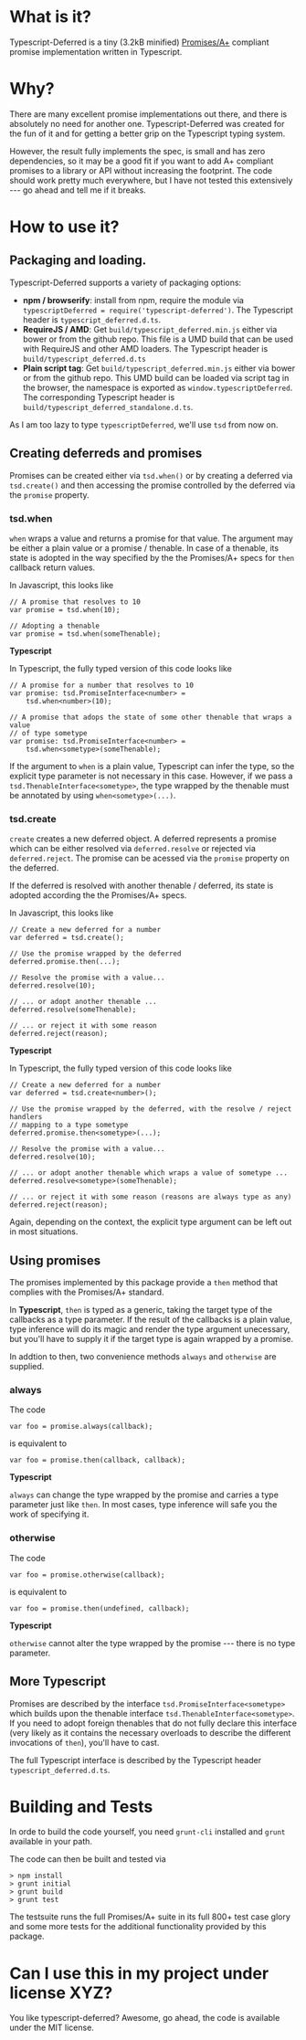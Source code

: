 # What is it?

Typescript-Deferred is a tiny (3.2kB minified)
[Promises/A+](https://promisesaplus.com) compliant promise implementation
written in Typescript.

# Why?

There are many excellent promise implementations out there, and there is absolutely
no need for another one. Typescript-Deferred was created for the fun of it and
for getting a better grip on the Typescript typing system.

However, the result fully implements the spec, is small and has zero dependencies, so
it may be a good fit if you want to add A+ compliant promises to a
library or API without increasing the footprint. The code should work pretty much
everywhere, but I have not tested this extensively --- go ahead and tell
me if it breaks.

# How to use it?

## Packaging and loading.

Typescript-Deferred supports a variety of packaging options:

* **npm / browserify**: install from npm, require the module via
  `typescriptDeferred = require('typescript-deferred')`. The Typescript
  header is `typescript_deferred.d.ts`.
* **RequireJS / AMD**: Get `build/typescript_deferred.min.js` either via bower or
  from the github repo. This file is a UMD build that can be used with
  RequireJS and other AMD loaders. The Typescript header is `build/typescript_deferred.d.ts`
* **Plain script tag**: Get `build/typescript_deferred.min.js` either via bower or
  from the github repo. This UMD build can be loaded via script tag
  in the browser, the namespace is exported as `window.typescriptDeferred`. The
  corresponding Typescript header is `build/typescript_deferred_standalone.d.ts`.

As I am too lazy to type `typescriptDeferred`, we'll use `tsd` from now on.

## Creating deferreds and promises

Promises can be created either via `tsd.when()` or by creating a
deferred via `tsd.create()` and then accessing the promise controlled
by the deferred via the `promise` property.

### tsd.when

`when` wraps a value and returns a promise for that value. The argument may be either
a plain value or a promise / thenable. In case of a thenable, its state is adopted in
the way specified by the the Promises/A+ specs for `then` callback return values.

In Javascript, this looks like

    // A promise that resolves to 10
    var promise = tsd.when(10);

    // Adopting a thenable
    var promise = tsd.when(someThenable);

**Typescript**

In Typescript, the fully typed version of this code looks like

    // A promise for a number that resolves to 10
    var promise: tsd.PromiseInterface<number> =
        tsd.when<number>(10);

    // A promise that adops the state of some other thenable that wraps a value
    // of type sometype
    var promise: tsd.PromiseInterface<number> =
        tsd.when<sometype>(someThenable);
 
If the argument to `when` is a plain value, Typescript can infer the type, so
the explicit type parameter is not necessary in this case. However, if we pass
a `tsd.ThenableInterface<sometype>`, the type wrapped by the thenable must be
annotated by using `when<sometype>(...)`.

### tsd.create

`create` creates a new deferred object. A deferred represents a promise which can
be either resolved via `deferred.resolve` or rejected via `deferred.reject`. The
promise can be acessed via the `promise` property on the deferred.

If the deferred is resolved with another thenable / deferred, its state is adopted
according the the Promises/A+ specs.

In Javascript, this looks like

    // Create a new deferred for a number
    var deferred = tsd.create();

    // Use the promise wrapped by the deferred
    deferred.promise.then(...);

    // Resolve the promise with a value...
    deferred.resolve(10);

    // ... or adopt another thenable ...
    deferred.resolve(someThenable);

    // ... or reject it with some reason
    deferred.reject(reason);

**Typescript**

In Typescript, the fully typed version of this code looks like

    // Create a new deferred for a number
    var deferred = tsd.create<number>();

    // Use the promise wrapped by the deferred, with the resolve / reject handlers
    // mapping to a type sometype
    deferred.promise.then<sometype>(...);

    // Resolve the promise with a value...
    deferred.resolve(10);

    // ... or adopt another thenable which wraps a value of sometype ...
    deferred.resolve<sometype>(someThenable);

    // ... or reject it with some reason (reasons are always type as any)
    deferred.reject(reason);


Again, depending on the context, the explicit type argument can be left out in
most situations.

## Using promises

The promises implemented by this package provide a `then` method that complies
with the Promises/A+ standard.

In **Typescript**, `then` is typed as a generic, taking the target type of
the callbacks as a type parameter. If the result of the callbacks is a plain
value, type inference will do its magic and render the type argument unecessary,
but you'll have to supply it if the target type is again wrapped by a promise.

In addtion to then, two convenience methods `always` and `otherwise` are supplied.

### always

The code

    var foo = promise.always(callback);

is equivalent to

    var foo = promise.then(callback, callback);

**Typescript**

`always` can change the type wrapped by the promise and carries a type parameter
just like `then`. In most cases, type inference will safe you the work of specifying it.

### otherwise

The code

    var foo = promise.otherwise(callback);

is equivalent to

    var foo = promise.then(undefined, callback);

**Typescript**

`otherwise` cannot alter the type wrapped by the promise --- there is
no type parameter.

## More Typescript

Promises are described by the interface `tsd.PromiseInterface<sometype>` which
builds upon the thenable interface `tsd.ThenableInterface<sometype>`. If you
need to adopt foreign thenables that do not fully declare this interface (very
likely as it contains the necessary overloads to describe the different
invocations of `then`), you'll have to cast.

The full Typescript interface is described by the Typescript header `typescript_deferred.d.ts`.

# Building and Tests

In orde to build the code yourself, you need `grunt-cli` installed and `grunt` available
in your path.

The code can then be built and tested via

    > npm install
    > grunt initial
    > grunt build
    > grunt test

The testsuite runs the full Promises/A+ suite in its full 800+ test case glory and some
more tests for the additional functionality provided by this package.

# Can I use this in my project under license XYZ?

You like typescript-deferred? Awesome, go ahead, the code is available under the
MIT license.
